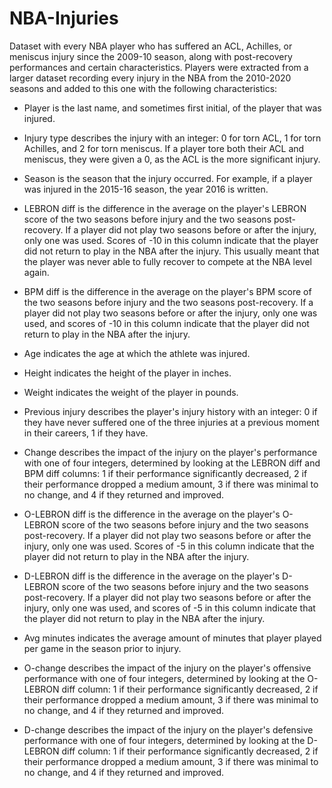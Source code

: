 # NBA-Injuries
Dataset with every NBA player who has suffered an ACL, Achilles, or meniscus injury since the 2009-10 season, along with post-recovery performances and certain characteristics. Players were extracted from a larger dataset recording every injury in the NBA from the 2010-2020 seasons and added to this one with the following characteristics: 

 - Player is the last name, and sometimes first initial, of the player that was injured.

 - Injury type describes the injury with an integer: 0 for torn ACL, 1 for torn Achilles, and 2 for torn meniscus. If a player tore both their ACL and meniscus, they were given a 0, as the ACL is the more significant injury.

 - Season is the season that the injury occurred. For example, if a player was injured in the 2015-16 season, the year 2016 is written.
 
 - LEBRON diff is the difference in the average on the player's LEBRON score of the two seasons before injury and the two seasons post-recovery. If a player did not play two seasons before or after the injury, only one was used. Scores of -10 in this column indicate that the player did not return to play in the NBA after the injury. This usually meant that the player was never able to fully recover to compete at the NBA level again.

 - BPM diff is the difference in the average on the player's BPM score of the two seasons before injury and the two seasons post-recovery. If a player did not play two seasons before or after the injury, only one was used, and scores of -10 in this column indicate that the player did not return to play in the NBA after the injury.

 - Age indicates the age at which the athlete was injured.

 - Height indicates the height of the player in inches.

 - Weight indicates the weight of the player in pounds.

 - Previous injury describes the player's injury history with an integer: 0 if they have never suffered one of the three injuries at a previous moment in their careers, 1 if they have.

 - Change describes the impact of the injury on the player's performance with one of four integers, determined by looking at the LEBRON diff and BPM diff columns: 1 if their performance significantly decreased, 2 if their performance dropped a medium amount, 3 if there was minimal to no change, and 4 if they returned and improved.

 - O-LEBRON diff is the difference in the average on the player's O-LEBRON score of the two seasons before injury and the two seasons post-recovery. If a player did not play two seasons before or after the injury, only one was used. Scores of -5 in this column indicate that the player did not return to play in the NBA after the injury.

 - D-LEBRON diff is the difference in the average on the player's D-LEBRON score of the two seasons before injury and the two seasons post-recovery. If a player did not play two seasons before or after the injury, only one was used, and scores of -5 in this column indicate that the player did not return to play in the NBA after the injury.

 - Avg minutes indicates the average amount of minutes that player played per game in the season prior to injury.

 - O-change describes the impact of the injury on the player's offensive performance with one of four integers, determined by looking at the O-LEBRON diff column: 1 if their performance significantly decreased, 2 if their performance dropped a medium amount, 3 if there was minimal to no change, and 4 if they returned and improved.
 
 - D-change describes the impact of the injury on the player's defensive performance with one of four integers, determined by looking at the D-LEBRON diff column: 1 if their performance significantly decreased, 2 if their performance dropped a medium amount, 3 if there was minimal to no change, and 4 if they returned and improved.
